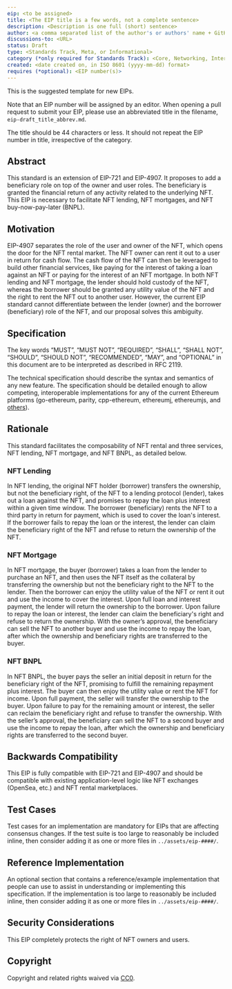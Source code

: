 ```yaml
---
eip: <to be assigned>
title: <The EIP title is a few words, not a complete sentence>
description: <Description is one full (short) sentence>
author: <a comma separated list of the author's or authors' name + GitHub username (in parenthesis), or name and email (in angle brackets).  Example, FirstName LastName (@GitHubUsername), FirstName LastName <foo@bar.com>, FirstName (@GitHubUsername) and GitHubUsername (@GitHubUsername)>
discussions-to: <URL>
status: Draft
type: <Standards Track, Meta, or Informational>
category (*only required for Standards Track): <Core, Networking, Interface, or ERC>
created: <date created on, in ISO 8601 (yyyy-mm-dd) format>
requires (*optional): <EIP number(s)>
---
```


This is the suggested template for new EIPs.

Note that an EIP number will be assigned by an editor. When opening a pull request to submit your EIP, please use an abbreviated title in the filename, `eip-draft_title_abbrev.md`.

The title should be 44 characters or less. It should not repeat the EIP number in title, irrespective of the category.

## Abstract
This standard is an extension of EIP-721 and EIP-4907.
It proposes to add a beneficiary role on top of the owner and user roles.
The beneficiary is granted the financial return of any activity related to the underlying NFT.
This EIP is necessary to facilitate NFT lending, NFT mortgages, and NFT buy-now-pay-later (BNPL).

## Motivation
EIP-4907 separates the role of the user and owner of the NFT, which opens the door for the NFT rental market.
The NFT owner can rent it out to a user in return for cash flow.
The cash flow of the NFT can then be leveraged to build other financial services, like paying for the interest of taking a loan against an NFT or paying for the interest of an NFT mortgage.
In both NFT lending and NFT mortgage, the lender should hold custody of the NFT, whereas the borrower should be granted any utility value of the NFT and the right to rent the NFT out to another user.
However, the current EIP standard cannot differentiate between the lender (owner) and the borrower (beneficiary) role of the NFT, and our proposal solves this ambiguity.

## Specification
The key words “MUST”, “MUST NOT”, “REQUIRED”, “SHALL”, “SHALL NOT”, “SHOULD”, “SHOULD NOT”, “RECOMMENDED”, “MAY”, and “OPTIONAL” in this document are to be interpreted as described in RFC 2119.

The technical specification should describe the syntax and semantics of any new feature. The specification should be detailed enough to allow competing, interoperable implementations for any of the current Ethereum platforms (go-ethereum, parity, cpp-ethereum, ethereumj, ethereumjs, and [others](https://github.com/ethereum/wiki/wiki/Clients)).

## Rationale
This standard facilitates the composability of NFT rental and three services, NFT lending, NFT mortgage, and NFT BNPL, as detailed below.

### NFT Lending
In NFT lending, the original NFT holder (borrower) transfers the ownership, but not the beneficiary right, of the NFT to a lending protocol (lender), takes out a loan against the NFT, and promises to repay the loan plus interest within a given time window.
The borrower (beneficiary) rents the NFT to a third party in return for payment, which is used to cover the loan's interest.
If the borrower fails to repay the loan or the interest, the lender can claim the beneficiary right of the NFT and refuse to return the ownership of the NFT.

### NFT Mortgage
In NFT mortgage, the buyer (borrower) takes a loan from the lender to purchase an NFT, and then uses the NFT itself as the collateral by transferring the ownership but not the beneficiary right to the NFT to the lender.
Then the borrower can enjoy the utility value of the NFT or rent it out and use the income to cover the interest.
Upon full loan and interest payment, the lender will return the ownership to the borrower.
Upon failure to repay the loan or interest, the lender can claim the beneficiary's right and refuse to return the ownership.
With the owner’s approval, the beneficiary can sell the NFT to another buyer and use the income to repay the loan, after which the ownership and beneficiary rights are transferred to the buyer.

### NFT BNPL
In NFT BNPL, the buyer pays the seller an initial deposit in return for the beneficiary right of the NFT, promising to fulfill the remaining repayment plus interest.
The buyer can then enjoy the utility value or rent the NFT for income.
Upon full payment, the seller will transfer the ownership to the buyer.
Upon failure to pay for the remaining amount or interest, the seller can reclaim the beneficiary right and refuse to transfer the ownership.
With the seller’s approval, the beneficiary can sell the NFT to a second buyer and use the income to repay the loan, after which the ownership and beneficiary rights are transferred to the second buyer.

## Backwards Compatibility
This EIP is fully compatible with EIP-721 and EIP-4907 and should be compatible with existing application-level logic like NFT exchanges (OpenSea, etc.) and NFT rental marketplaces.

## Test Cases
Test cases for an implementation are mandatory for EIPs that are affecting consensus changes.  If the test suite is too large to reasonably be included inline, then consider adding it as one or more files in `../assets/eip-####/`.

## Reference Implementation
An optional section that contains a reference/example implementation that people can use to assist in understanding or implementing this specification.  If the implementation is too large to reasonably be included inline, then consider adding it as one or more files in `../assets/eip-####/`.

## Security Considerations
This EIP completely protects the right of NFT owners and users.

## Copyright
Copyright and related rights waived via [CC0](../LICENSE.md).
